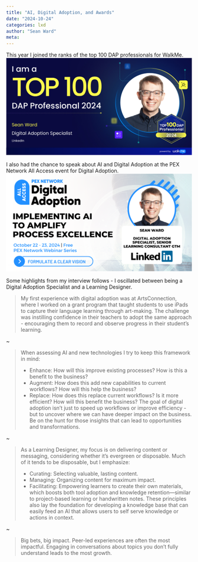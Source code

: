 ```yaml
---
title: "AI, Digital Adoption, and Awards"
date: "2024-10-24"
categories: lxd
author: "Sean Ward"
meta:
---
```


This year I joined the ranks of the top 100 DAP professionals for WalkMe.
![](/images/WardDAP100.png)

I also had the chance to speak about AI and Digital Adoption at the PEX Network All Access event for Digital Adoption.
![](/images/WardPEX.png)

Some highlights from my interview follows - I oscillated between being a Digital Adoption Specialist and a Learning Designer.

> My first experience with digital adoption was at ArtsConnection, where I worked on a grant program that taught students to use iPads to capture their language learning through art-making. The challenge was instilling confidence in their teachers to adopt the same approach - encouraging them to record and observe progress in their student’s learning.

~

> When assessing AI and new technologies I try to keep this framework in mind:
> - Enhance: How will this improve existing processes? How is this a benefit to the business?
> - Augment: How does this add new capabilities to current workflows? How will this help the business?
> - Replace: How does this replace current workflows? Is it more efficient? How will this benefit the business?
> The goal of digital adoption isn’t just to speed up workflows or improve efficiency - but to uncover where we can have deeper impact on the business. Be on the hunt for those insights that can lead to opportunities and transformations.

~

> As a Learning Designer, my focus is on delivering content or messaging, considering whether it’s evergreen or disposable. Much of it tends to be disposable, but I emphasize:
> - Curating: Selecting valuable, lasting content.  
> - Managing: Organizing content for maximum impact.  
> - Facilitating: Empowering learners to create their own materials, which boosts both tool adoption and knowledge retention—similar to project-based learning or handwritten notes.
> These principles also lay the foundation for developing a knowledge base that can easily feed an AI that allows users to self serve knowledge or actions in context.

~

> Big bets, big impact. Peer-led experiences are often the most impactful. Engaging in conversations about topics you don’t fully understand leads to the most growth.
